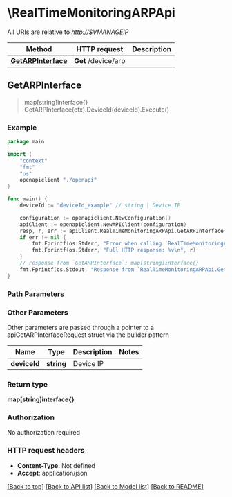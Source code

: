# \RealTimeMonitoringARPApi

All URIs are relative to *http://$VMANAGEIP*

Method | HTTP request | Description
------------- | ------------- | -------------
[**GetARPInterface**](RealTimeMonitoringARPApi.md#GetARPInterface) | **Get** /device/arp | 



## GetARPInterface

> map[string]interface{} GetARPInterface(ctx).DeviceId(deviceId).Execute()





### Example

```go
package main

import (
    "context"
    "fmt"
    "os"
    openapiclient "./openapi"
)

func main() {
    deviceId := "deviceId_example" // string | Device IP

    configuration := openapiclient.NewConfiguration()
    apiClient := openapiclient.NewAPIClient(configuration)
    resp, r, err := apiClient.RealTimeMonitoringARPApi.GetARPInterface(context.Background()).DeviceId(deviceId).Execute()
    if err != nil {
        fmt.Fprintf(os.Stderr, "Error when calling `RealTimeMonitoringARPApi.GetARPInterface``: %v\n", err)
        fmt.Fprintf(os.Stderr, "Full HTTP response: %v\n", r)
    }
    // response from `GetARPInterface`: map[string]interface{}
    fmt.Fprintf(os.Stdout, "Response from `RealTimeMonitoringARPApi.GetARPInterface`: %v\n", resp)
}
```

### Path Parameters



### Other Parameters

Other parameters are passed through a pointer to a apiGetARPInterfaceRequest struct via the builder pattern


Name | Type | Description  | Notes
------------- | ------------- | ------------- | -------------
 **deviceId** | **string** | Device IP | 

### Return type

**map[string]interface{}**

### Authorization

No authorization required

### HTTP request headers

- **Content-Type**: Not defined
- **Accept**: application/json

[[Back to top]](#) [[Back to API list]](../README.md#documentation-for-api-endpoints)
[[Back to Model list]](../README.md#documentation-for-models)
[[Back to README]](../README.md)

